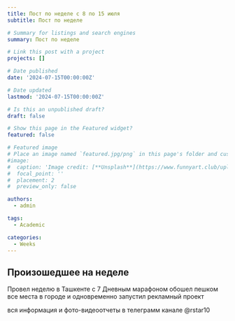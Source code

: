 ```yaml
---
title: Пост по неделе с 8 по 15 июля
subtitle: Пост по неделе

# Summary for listings and search engines
summary: Пост по неделе

# Link this post with a project
projects: []

# Date published
date: '2024-07-15T00:00:00Z'

# Date updated
lastmod: '2024-07-15T00:00:00Z'

# Is this an unpublished draft?
draft: false

# Show this page in the Featured widget?
featured: false

# Featured image
# Place an image named `featured.jpg/png` in this page's folder and customize its options here.
#image:
#  caption: 'Image credit: [**Unsplash**](https://www.funnyart.club/uploads/posts/2022-10/1666335577_34-www-funnyart-club-p-kartinki-ucheba-obrazovanie-krasivo-35.jpg)'
#  focal_point: ''
#  placement: 2
#  preview_only: false

authors:
  - admin

tags:
  - Academic

categories:
  - Weeks
---
```


## Произошедшее на неделе

Провел неделю в Ташкенте с 7 Дневным марафоном 
обошел пешком все места в городе и одновременно запустил рекламный  проект 

вся информация и фото-видеоотчеты в телеграмм канале  @rstar10 

